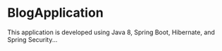 # BlogApplication
This application is developed using Java 8, Spring Boot, Hibernate, and Spring Security...

